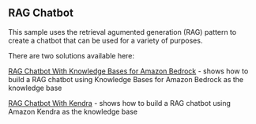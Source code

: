 ## RAG Chatbot

This sample uses the retrieval agumented generation (RAG) pattern to create a chatbot that can be used for a variety of purposes. 

There are two solutions available here:

[RAG Chatbot With Knowledge Bases for Amazon Bedrock](./RAG_Chatbot_With_KBForBedrock/README.md) - shows how to build a RAG chatbot using Knowledge Bases for Amazon Bedrock as the knowledge base

[RAG Chatbot With Kendra](./RAG_Chatbot_With_Kendra/README.md) - shows how to build a RAG chatbot using Amazon Kendra as the knowledge base